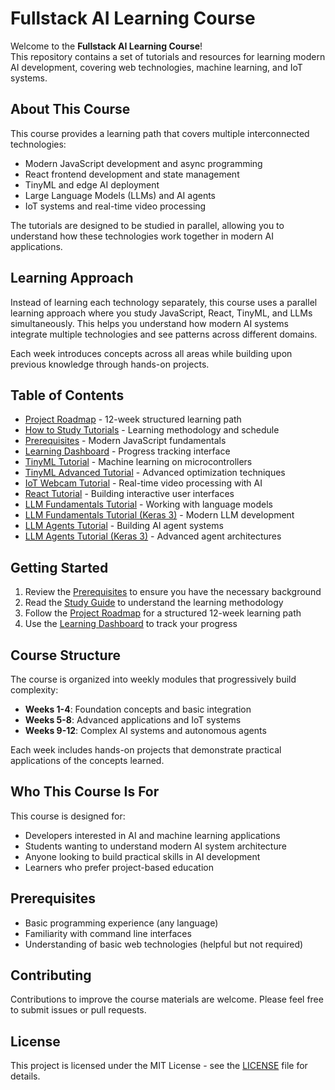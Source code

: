 # Fullstack AI Learning Course

Welcome to the **Fullstack AI Learning Course**!  
This repository contains a set of tutorials and resources for learning modern AI development, covering web technologies, machine learning, and IoT systems.

## About This Course

This course provides a learning path that covers multiple interconnected technologies:
- Modern JavaScript development and async programming
- React frontend development and state management
- TinyML and edge AI deployment
- Large Language Models (LLMs) and AI agents
- IoT systems and real-time video processing

The tutorials are designed to be studied in parallel, allowing you to understand how these technologies work together in modern AI applications.

## Learning Approach

Instead of learning each technology separately, this course uses a parallel learning approach where you study JavaScript, React, TinyML, and LLMs simultaneously. This helps you understand how modern AI systems integrate multiple technologies and see patterns across different domains.

Each week introduces concepts across all areas while building upon previous knowledge through hands-on projects.

## Table of Contents

- [Project Roadmap](PROJECT_ROADMAP.md) - 12-week structured learning path
- [How to Study Tutorials](HOW_TO_STUDY_TUTORIALS.md) - Learning methodology and schedule
- [Prerequisites](PREREQUISITES_TUTORIAL.md) - Modern JavaScript fundamentals
- [Learning Dashboard](LEARNING_DASHBOARD.html) - Progress tracking interface
- [TinyML Tutorial](TINYML_TUTORIAL.md) - Machine learning on microcontrollers
- [TinyML Advanced Tutorial](TINYML_ADVANCED_TUTORIAL.md) - Advanced optimization techniques
- [IoT Webcam Tutorial](IOT_WEBCAM_TUTORIAL.md) - Real-time video processing with AI
- [React Tutorial](REACT_TUTORIAL.md) - Building interactive user interfaces
- [LLM Fundamentals Tutorial](LLM_FUNDAMENTALS_TUTORIAL.md) - Working with language models
- [LLM Fundamentals Tutorial (Keras 3)](LLM_FUNDAMENTALS_KERAS3_TUTORIAL.md) - Modern LLM development
- [LLM Agents Tutorial](LLM_AGENTS_TUTORIAL.md) - Building AI agent systems
- [LLM Agents Tutorial (Keras 3)](LLM_AGENTS_KERAS3_TUTORIAL.md) - Advanced agent architectures

## Getting Started

1. Review the [Prerequisites](PREREQUISITES_TUTORIAL.md) to ensure you have the necessary background
2. Read the [Study Guide](HOW_TO_STUDY_TUTORIALS.md) to understand the learning methodology
3. Follow the [Project Roadmap](PROJECT_ROADMAP.md) for a structured 12-week learning path
4. Use the [Learning Dashboard](LEARNING_DASHBOARD.html) to track your progress

## Course Structure

The course is organized into weekly modules that progressively build complexity:

- **Weeks 1-4**: Foundation concepts and basic integration
- **Weeks 5-8**: Advanced applications and IoT systems
- **Weeks 9-12**: Complex AI systems and autonomous agents

Each week includes hands-on projects that demonstrate practical applications of the concepts learned.

## Who This Course Is For

This course is designed for:
- Developers interested in AI and machine learning applications
- Students wanting to understand modern AI system architecture
- Anyone looking to build practical skills in AI development
- Learners who prefer project-based education

## Prerequisites

- Basic programming experience (any language)
- Familiarity with command line interfaces
- Understanding of basic web technologies (helpful but not required)

## Contributing

Contributions to improve the course materials are welcome. Please feel free to submit issues or pull requests.

## License

This project is licensed under the MIT License - see the [LICENSE](LICENSE) file for details.
